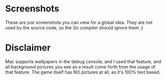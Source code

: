 # Screenshots

These are just screenshots you can view for a global idea.
They are not used by the source code, so the Go compiler should ignore them ;)

# Disclaimer

Mac supports wallpapers in the debug console, and I used that feature, and all background pictures you see as a result come forth from the usage of that feature.
The game itself has NO pictures at all, as it's 100% text based.
